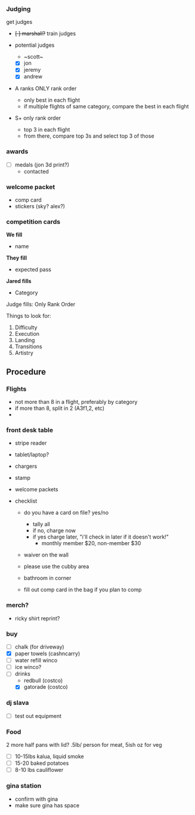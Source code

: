 ### Judging

get judges

- ~~[ ] marshall?~~
  train judges
- potential judges

  - ~scott~
  - [x] jon
  - [x] jeremy
  - [x] andrew

- A ranks ONLY rank order
  - only best in each flight
  - if multiple flights of same category, compare the best in each flight
- S+ only rank order
  - top 3 in each flight
  - from there, compare top 3s and select top 3 of those

### awards

- [ ] medals (jon 3d print?)
  - contacted

### welcome packet

- comp card
- stickers (sky? alex?)

### competition cards

**We fill**

- name

**They fill**

- expected pass

**Jared fills**

- Category

Judge fills:
Only Rank Order

Things to look for:

1. Difficulty
2. Execution
3. Landing
4. Transitions
5. Artistry

## Procedure

### Flights

- not more than 8 in a flight, preferably by category
- if more than 8, split in 2 (A3f1,2, etc)
-

###

### front desk table

- stripe reader
- tablet/laptop?
- chargers
- stamp
- welcome packets
- checklist

  - do you have a card on file? yes/no

    - tally all
    - if no, charge now
    - if yes charge later, "i'll check in later if it doesn't work!"
      - monthly member \$20, non-member $30

  - waiver on the wall
  - please use the cubby area
  - bathroom in corner
  - fill out comp card in the bag if you plan to comp

### merch?

- ricky shirt reprint?

### buy

- [ ] chalk (for driveway)
- [x] paper towels (cashncarry)
- [ ] water refill winco
- [ ] ice winco?
- [ ] drinks
  - redbull (costco)
  - [x] gatorade (costco)

### dj slava

- [ ] test out equipment

### Food

2 more half pans with lid?
.5lb/ person for meat, 5ish oz for veg

- [ ] 10-15lbs kalua, liquid smoke
- [ ] 15-20 baked potatoes
- [ ] 8-10 lbs cauliflower

### gina station

- confirm with gina
- make sure gina has space
